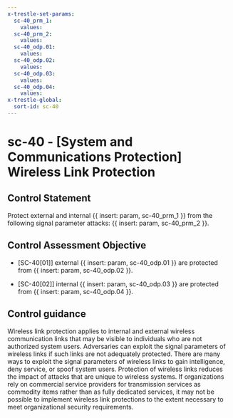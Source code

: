 ```yaml
---
x-trestle-set-params:
  sc-40_prm_1:
    values:
  sc-40_prm_2:
    values:
  sc-40_odp.01:
    values:
  sc-40_odp.02:
    values:
  sc-40_odp.03:
    values:
  sc-40_odp.04:
    values:
x-trestle-global:
  sort-id: sc-40
---
```


# sc-40 - \[System and Communications Protection\] Wireless Link Protection

## Control Statement

Protect external and internal {{ insert: param, sc-40_prm_1 }} from the following signal parameter attacks: {{ insert: param, sc-40_prm_2 }}.

## Control Assessment Objective

- \[SC-40[01]\] external {{ insert: param, sc-40_odp.01 }} are protected from {{ insert: param, sc-40_odp.02 }}.

- \[SC-40[02]\] internal {{ insert: param, sc-40_odp.03 }} are protected from {{ insert: param, sc-40_odp.04 }}.

## Control guidance

Wireless link protection applies to internal and external wireless communication links that may be visible to individuals who are not authorized system users. Adversaries can exploit the signal parameters of wireless links if such links are not adequately protected. There are many ways to exploit the signal parameters of wireless links to gain intelligence, deny service, or spoof system users. Protection of wireless links reduces the impact of attacks that are unique to wireless systems. If organizations rely on commercial service providers for transmission services as commodity items rather than as fully dedicated services, it may not be possible to implement wireless link protections to the extent necessary to meet organizational security requirements.
